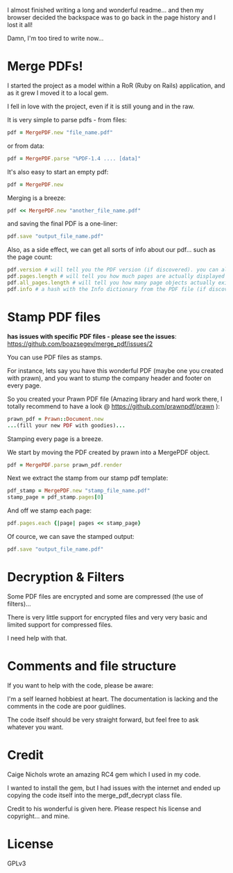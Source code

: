 I almost finished writing a long and wonderful readme... and then my browser decided the backspace was to go back in the page history and I lost it all!

Damn, I'm too tired to write now...

# Merge PDFs!

I started the project as a model within a RoR (Ruby on Rails) application, and as it grew I moved it to a local gem.

I fell in love with the project, even if it is still young and in the raw.

It is very simple to parse pdfs - from files:
```ruby
pdf = MergePDF.new "file_name.pdf"
```
or from data:
```ruby
pdf = MergePDF.parse "%PDF-1.4 .... [data]"
```
It's also easy to start an empty pdf:
```ruby
pdf = MergePDF.new
```
Merging is a breeze:
```ruby
pdf << MergePDF.new "another_file_name.pdf"
```
and saving the final PDF is a one-liner:
```ruby
pdf.save "output_file_name.pdf"
```

Also, as a side effect, we can get all sorts of info about our pdf... such as the page count:
```ruby
pdf.version # will tell you the PDF version (if discovered). you can also reset this manually.
pdf.pages.length # will tell you how much pages are actually displayed
pdf.all_pages.length # will tell you how many page objects actually exist (can be more or less then the pages displayed)
pdf.info # a hash with the Info dictionary from the PDF file (if discovered).
```


# Stamp PDF files

**has issues with specific PDF files - please see the issues**: https://github.com/boazsegev/merge_pdf/issues/2 

You can use PDF files as stamps.

For instance, lets say you have this wonderful PDF (maybe one you created with prawn), and you want to stump the company header and footer on every page.

So you created your Prawn PDF file (Amazing library and hard work there, I totally recommend to have a look @ https://github.com/prawnpdf/prawn ):
```ruby
prawn_pdf = Prawn::Document.new
...(fill your new PDF with goodies)...
```
Stamping every page is a breeze.

We start by moving the PDF created by prawn into a MergePDF object.
```ruby
pdf = MergePDF.parse prawn_pdf.render
```

Next we extract the stamp from our stamp pdf template:
```ruby
pdf_stamp = MergePDF.new "stamp_file_name.pdf"
stamp_page = pdf_stamp.pages[0]
```

And off we stamp each page:
```ruby
pdf.pages.each {|page| pages << stamp_page}
```

Of cource, we can save the stamped output:
```ruby
pdf.save "output_file_name.pdf"
```


Decryption & Filters
====================

Some PDF files are encrypted and some are compressed (the use of filters)...

There is very little support for encrypted files and very very basic and limited support for compressed files.

I need help with that.

Comments and file structure
===========================

If you want to help with the code, please be aware:

I'm a self learned hobbiest at heart. The documentation is lacking and the comments in the code are poor guidlines.

The code itself should be very straight forward, but feel free to ask whatever you want.

Credit
======

Caige Nichols wrote an amazing RC4 gem which I used in my code.

I wanted to install the gem, but I had issues with the internet and ended up copying the code itself into the merge_pdf_decrypt class file.

Credit to his wonderful is given here. Please respect his license and copyright... and mine.

License
=======
GPLv3









